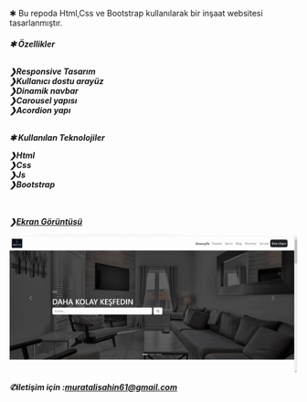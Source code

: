 
✱ Bu repoda Html,Css ve Bootstrap kullanılarak bir inşaat websitesi tasarlanmıştır.
<h5>
✱ Özellikler
  <br> <br>
  
   
❯Responsive Tasarım
     <br>
❯Kullanıcı dostu arayüz
      <br>
❯Dinamik navbar
      <br>
❯Carousel yapısı
      <br>
❯Acordion yapı
      <br> <br>
  
   
✱ Kullanılan Teknolojiler
  
    
❯Html
 <br>
❯Css
 <br>
❯Js
 <br>
❯Bootstrap


<br> <br>
❯<u>Ekran Görüntüsü</u>


![alt text](Emlak-gif-3.gif)


✆iletişim için :muratalisahin61@gmail.com
